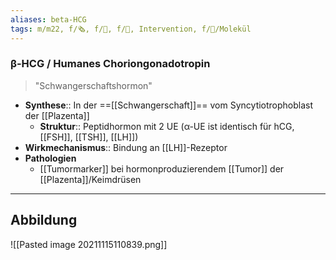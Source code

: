 ```yaml
---
aliases: beta-HCG
tags: m/m22, f/🗞️, f/🥼, f/🦩, Intervention, f/🧪/Molekül
---
```

### β-HCG / Humanes Choriongonadotropin
> "Schwangerschaftshormon"
- **Synthese**:: In der ==[[Schwangerschaft]]== vom Syncytiotrophoblast der [[Plazenta]]
	- **Struktur**:: Peptidhormon mit 2 UE (α-UE ist identisch für hCG, [[FSH]], [[TSH]], [[LH]])
- **Wirkmechanismus**:: Bindung an [[LH]]-Rezeptor
- **Pathologien**
	- [[Tumormarker]] bei hormonproduzierendem [[Tumor]] der [[Plazenta]]/Keimdrüsen
---
## Abbildung
![[Pasted image 20211115110839.png]]